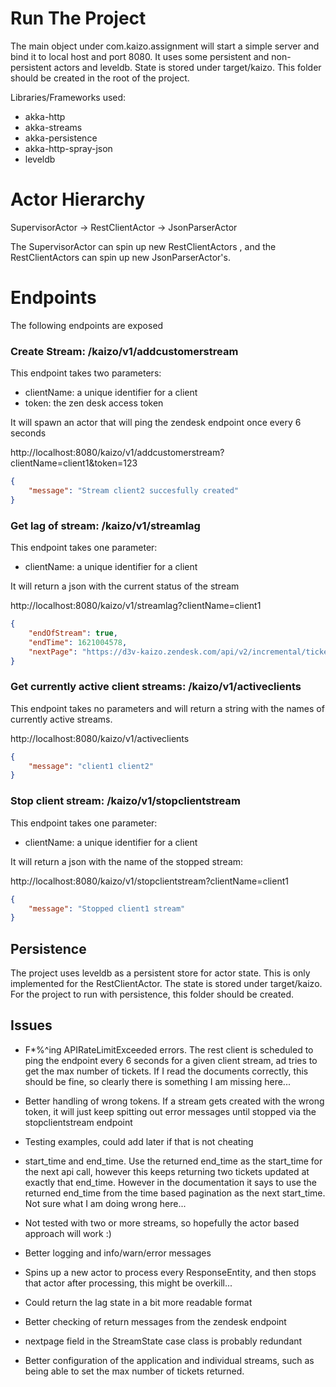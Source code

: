 # Run The Project
The main object under com.kaizo.assignment will start a simple server and 
bind it to local host and port 8080. It uses some persistent  and non-persistent actors and leveldb. State is stored under target/kaizo. 
This folder should be created in the root of the project.

Libraries/Frameworks used:

- akka-http
- akka-streams
- akka-persistence
- akka-http-spray-json
- leveldb

# Actor Hierarchy
SupervisorActor -> RestClientActor -> JsonParserActor

The SupervisorActor can spin up new RestClientActors , and the RestClientActors 
can spin up new JsonParserActor's. 

# Endpoints
The following endpoints are exposed

### Create Stream:  /kaizo/v1/addcustomerstream
This endpoint takes two parameters:
- clientName: a unique identifier for a client
- token: the zen desk access token

It will spawn an actor that will ping the zendesk endpoint once every 6 seconds

http://localhost:8080/kaizo/v1/addcustomerstream?clientName=client1&token=123

```json
{
    "message": "Stream client2 succesfully created"
}
```

### Get lag of stream: /kaizo/v1/streamlag
This endpoint takes one parameter:
- clientName: a unique identifier for a client

It will return a json with the current status of the stream

http://localhost:8080/kaizo/v1/streamlag?clientName=client1
```json
{
    "endOfStream": true,
    "endTime": 1621004578,
    "nextPage": "https://d3v-kaizo.zendesk.com/api/v2/incremental/tickets.json"
}
```
### Get currently active client streams: /kaizo/v1/activeclients
This endpoint takes no parameters and will return a string with the names of currently active streams.

http://localhost:8080/kaizo/v1/activeclients
```json
{
    "message": "client1 client2"
}
```

### Stop client stream: /kaizo/v1/stopclientstream
This endpoint takes one parameter:
- clientName: a unique identifier for a client

It will return a json with the name of the stopped stream: 

http://localhost:8080/kaizo/v1/stopclientstream?clientName=client1
```json
{
    "message": "Stopped client1 stream"
}
```

## Persistence
The project uses leveldb as a persistent store for actor state. This is only implemented for the RestClientActor.
The state is stored under target/kaizo. For the project to run with persistence, this folder should be created.

## Issues
- F*%^ing APIRateLimitExceeded errors. The rest client is scheduled to ping the endpoint every 6 seconds for 
  a given client stream, ad tries to get the max number of tickets. If I read the documents correctly, this should be fine, so clearly there is 
  something I am missing here...
  
- Better handling of wrong tokens. If a stream gets created with the wrong token, it will just keep spitting out error 
  messages until stopped via the stopclientstream endpoint 
  
- Testing examples, could add later if that is not cheating
- start_time and end_time. Use the returned end_time as the start_time for the next api call, however this keeps 
  returning two tickets updated at exactly that end_time. However in the documentation it says to use the returned 
  end_time from the time based pagination as the next start_time. Not sure what I am doing wrong here...  
  
- Not tested with two or more streams, so hopefully the actor based approach will work :)
- Better logging and info/warn/error messages
- Spins up a new actor to process every ResponseEntity, and then stops that actor after processing, this might be overkill...
- Could return the lag state in a bit more readable format
- Better checking of return messages from the zendesk endpoint
- nextpage field in the StreamState case class is probably redundant
- Better configuration of the application and individual streams, such as 
  being able to set the max number of tickets returned.